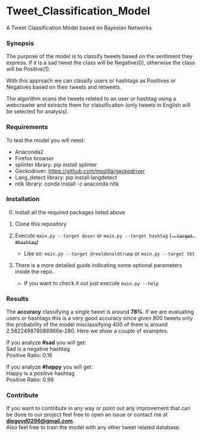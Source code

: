 # Tweet_Classification_Model
A Tweet Classification Model based on Bayesian Networks

### Synopsis
The purpose of the model is to classify tweets based on the sentiment they express. If it is a sad tweet the class will be Negative(0), otherwise the class will be Positive(1).

With this approach we can classify users or hashtags as Positives or Negatives based on their tweets and retweets. 

The algorithm scans the tweets related to an user or hashtag using a webcrawler and extracts them for classification (only tweets in English will be selected for analysis).

### Requirements
To test the model you will need:
- Anaconda2
- Firefox browser 
- splinter library: pip install splinter  
- Geckodriver: https://github.com/mozilla/geckodriver  
- Lang_detect library: pip install langdetect  
- ntlk library: conda install -c anaconda nltk   

### Installation
0. Install all the required packages listed above
1. Clone this repository
2. Execute `main.py --target @user` or `main.py --target hashtag` (~~`--target #hashtag`~~)
      - Like so: `main.py --target @realdonaldtrump` or `main.py --target tbt`
  

3. There is a more detailed guide indicating some optional parameters inside the repo.
    * If you want to check it out just execute `main.py --help`
    
    
### Results
The **accuracy** classifying a single tweet is around **78%**. If we are evaluating users or hashtags this is a very good accuracy since given 800 tweets only the probability of the model misclassifying 400 of them is around 2.582249878086966e-280. Here we show a couple of examples. 

If you analyze **#sad** you will get:  
Sad is a negative hashtag   
Positive Ratio: 0.16  

If you analyze **#happy** you will get:  
Happy is a positive hashtag  
Positive Ratio: 0.98

### Contribute
If you want to contribute in any way or point out any improvement that can be done to our project feel free to open an issue or contact me at **diegovd0296@gmail.com**.   
Also feel free to train the model with any other tweet related database.
